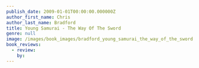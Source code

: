 ```yaml
---
publish_date: 2009-01-01T00:00:00.000000Z
author_first_name: Chris
author_last_name: Bradford
title: Young Samurai - The Way Of The Sword
genre: null
image: /images/book_images/bradford_young_samurai_the_way_of_the_sword.jpg
book_reviews:
  - review: 
    by: 
---
```

